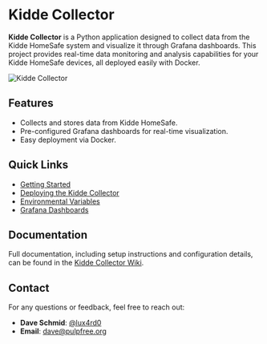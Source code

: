 # Kidde Collector

**Kidde Collector** is a Python application designed to collect data from the Kidde HomeSafe system and visualize it through Grafana dashboards. This project provides real-time data monitoring and analysis capabilities for your Kidde HomeSafe devices, all deployed easily with Docker.

![Kidde Collector](https://labs.lux4rd0.com/wp-content/uploads/2024/06/kidde_collector-by_device.jpg)

## Features

- Collects and stores data from Kidde HomeSafe.
- Pre-configured Grafana dashboards for real-time visualization.
- Easy deployment via Docker.

## Quick Links

- [Getting Started](https://github.com/lux4rd0/kidde-collector/wiki/Getting-Started)
- [Deploying the Kidde Collector](https://github.com/lux4rd0/kidde-collector/wiki/Deploying-the-Kidde-Collector)
- [Environmental Variables](https://github.com/lux4rd0/kidde-collector/wiki/Environmental-Variables)
- [Grafana Dashboards](https://github.com/lux4rd0/kidde-collector/wiki/Grafana-Dashboards)

## Documentation

Full documentation, including setup instructions and configuration details, can be found in the [Kidde Collector Wiki](https://github.com/lux4rd0/kidde-collector/wiki).

## Contact

For any questions or feedback, feel free to reach out:

- **Dave Schmid**: [@lux4rd0](https://twitter.com/lux4rd0)
- **Email**: dave@pulpfree.org
